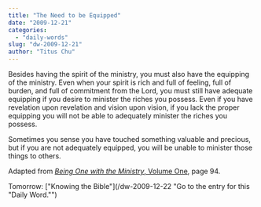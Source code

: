 ```yaml
---
title: "The Need to be Equipped"
date: "2009-12-21"
categories: 
  - "daily-words"
slug: "dw-2009-12-21"
author: "Titus Chu"
---
```


Besides having the spirit of the ministry, you must also have the equipping of the ministry. Even when your spirit is rich and full of feeling, full of burden, and full of commitment from the Lord, you must still have adequate equipping if you desire to minister the riches you possess. Even if you have revelation upon revelation and vision upon vision, if you lack the proper equipping you will not be able to adequately minister the riches you possess.

Sometimes you sense you have touched something valuable and precious, but if you are not adequately equipped, you will be unable to minister those things to others.

Adapted from [_Being One with the Ministry_, Volume One](/book-one-with-the-ministry-vol-1/ "Go to the entry for this book."), page 94.

Tomorrow: ["Knowing the Bible"](/dw-2009-12-22 "Go to the entry for this "Daily Word."")
